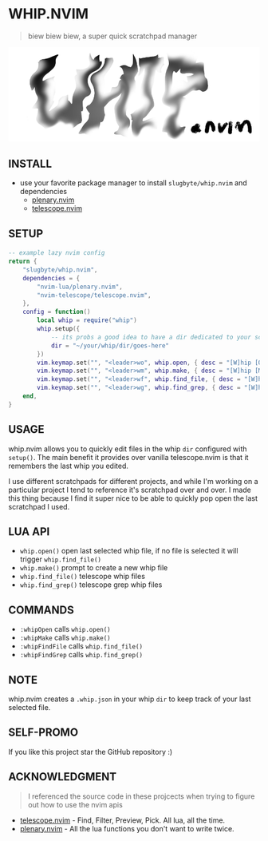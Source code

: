 # WHIP.NVIM
> biew biew biew, a super quick scratchpad manager

![whip logo](./asset/whip.png)

## INSTALL
* use your favorite package manager to install `slugbyte/whip.nvim` and dependencies
   * [plenary.nvim](https://github.com/nvim-lua/plenary.nvim) 
   * [telescope.nvim](https://github.com/nvim-telescope/telescope.nvim)

## SETUP
```lua
-- example lazy nvim config
return {
    "slugbyte/whip.nvim",
    dependencies = {
        "nvim-lua/plenary.nvim",
        "nvim-telescope/telescope.nvim",
    },
    config = function()
        local whip = require("whip")
        whip.setup({
            -- its probs a good idea to have a dir dedicated to your scratchpads
            dir = "~/your/whip/dir/goes-here"
        })
        vim.keymap.set("", "<leader>wo", whip.open, { desc = "[W]hip [O]pen" })
        vim.keymap.set("", "<leader>wm", whip.make, { desc = "[W]hip [M]ake" })
        vim.keymap.set("", "<leader>wf", whip.find_file, { desc = "[W]hip [F]ile Search" })
        vim.keymap.set("", "<leader>wg", whip.find_grep, { desc = "[W]hip [G]rep Search" })
    end,
}
```

## USAGE
whip.nvim allows you to quickly edit files in the whip `dir` configured with `setup()`. 
The main benefit it provides over vanilla telescope.nvim is that it remembers the last whip you edited.

I use different scratchpads for different projects, and while I'm working on a
particular project I tend to reference it's scratchpad over and over. I made this thing because I find 
it super nice to be able to quickly pop open the last scratchpad I used.

## LUA API
* `whip.open()` open last selected whip file, if no file is selected
it will trigger `whip.find_file()`
* `whip.make()` prompt to create a new whip file
* `whip.find_file()` telescope whip files
* `whip.find_grep()` telescope grep whip files

## COMMANDS
* `:whipOpen` calls `whip.open()`
* `:whipMake` calls `whip.make()`
* `:whipFindFile` calls `whip.find_file()`
* `:whipFindGrep` calls `whip.find_grep()`


## NOTE
whip.nvim creates a `.whip.json` in your whip `dir` to keep track of
your last selected file.

## SELF-PROMO
If you like this project star the GitHub repository :)

## ACKNOWLEDGMENT
> I referenced the source code in these projcects when trying to figure out how to use the nvim apis
* [telescope.nvim](https://github.com/nvim-telescope/telescope.nvim) - Find, Filter, Preview, Pick. All lua, all the time.
* [plenary.nvim](https://github.com/nvim-lua/plenary.nvim) - All the lua functions you don't want to write twice.
